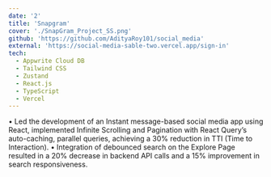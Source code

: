 ```yaml
---
date: '2'
title: 'Snapgram'
cover: './SnapGram_Project_SS.png'
github: 'https://github.com/AdityaRoy101/social_media'
external: 'https://social-media-sable-two.vercel.app/sign-in'
tech:
  - Appwrite Cloud DB
  - Tailwind CSS
  - Zustand
  - React.js
  - TypeScript
  - Vercel
---
```


• Led the development of an Instant message-based social media app using React, implemented Infinite Scrolling and Pagination with React Query’s auto-caching, parallel queries, achieving a 30% reduction in TTI (Time to Interaction).
• Integration of debounced search on the Explore Page resulted in a 20% decrease in backend API calls and a 15% improvement in search responsiveness.
